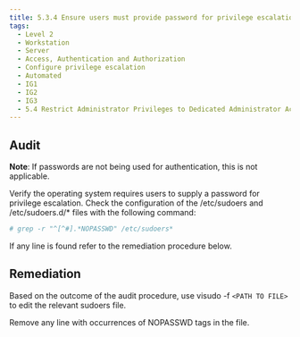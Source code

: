 ```yaml
---
title: 5.3.4 Ensure users must provide password for privilege escalation
tags:
  - Level 2
  - Workstation
  - Server
  - Access, Authentication and Authorization
  - Configure privilege escalation
  - Automated
  - IG1
  - IG2
  - IG3
  - 5.4 Restrict Administrator Privileges to Dedicated Administrator Accounts
---
```


## Audit
**Note**: If passwords are not being used for authentication, this is not applicable.

Verify the operating system requires users to supply a password for privilege escalation. Check the configuration of the /etc/sudoers and /etc/sudoers.d/* files with the following command:
```bash
# grep -r "^[^#].*NOPASSWD" /etc/sudoers*
```

If any line is found refer to the remediation procedure below.

## Remediation
Based on the outcome of the audit procedure, use visudo -f ``<PATH TO FILE>`` to edit the relevant sudoers file.

Remove any line with occurrences of NOPASSWD tags in the file.
